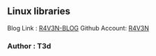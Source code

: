 ## Linux libraries 
Blog Link : [R4V3N-BLOG](https://w31rdr4v3n.github.io/fr/linux-libraries-1/)
Github Account:  [R4V3N](https://github.com/w31rdr4v3n)
### Author : T3d


